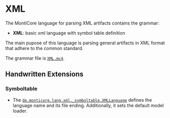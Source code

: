 # XML
The MontiCore language for parsing XML artifacts contains the grammar:
- **XML**: basic xml language with symbol table definition 

The main pupose of this language is parsing general artifacts in XML format
that adhere to the common standard.

The grammar file is [`XML.mc4`][XMLGrammar].

## Handwritten Extensions
### Symboltable
- The [`de.monticore.lang.xml._symboltable.XMLLanguage`][XMLLanguage]
 defines the language name and its file ending. Additionally, it sets the 
 default model loader.

  

[XMLGrammar]: https://git.rwth-aachen.de/monticore/languages/xml/-/blob/master/src/main/grammars/de/monticore/lang/XML.mc4
[XMLLanguage]: https://git.rwth-aachen.de/monticore/languages/xml/-/blob/master/src/main/java/de/monticore/lang/xml/_symboltable/XMLLanguage.java
